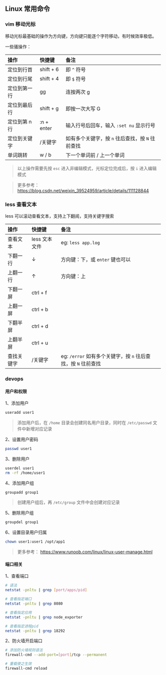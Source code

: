 ## Linux 常用命令 <!-- {docsify-ignore} -->

### vim 移动光标
移动光标最基础的操作为方向键，方向键只能逐个字符移动，有时候效率极低。

一些骚操作：

操作 | 快捷键 | 备注
:- | :- | :- 
定位到行首 | shift + 6 | 即 `^` 符号
定位到行尾 | shift + 4 | 即 `$` 符号
定位到第一行 | gg | 连按两次 g
定位到最后行 | shift + g | 即按一次大写 G
定位到第 n 行 | :n + enter | 输入行号后回车，输入 `:set nu` 显示行号
定位到关键字 | /关键字 | 如有多个关键字，按 `n` 往后查找，按 `N` 往前查找
单词跳转 | w / b | 下一个单词前 / 上一个单词

> 以上操作需要先按 `esc` 进入非编辑模式，光标定位完成后，按 `i` 进入编辑模式

> 更多参考：https://blog.csdn.net/weixin_39524959/article/details/111128844

### less 查看文本
less 可以滚动查看文本，支持上下翻阅，支持关键字搜索

操作 | 快捷键 | 备注
:- | :- | :- 
查看文本 | less 文本文件 | eg: `less app.log`
下翻一行 | ↓ | 方向键：下，或 `enter` 键也可以
上翻一行 | ↑ | 方向键：上
下翻一屏 | ctrl + f | 
上翻一屏 | ctrl + b | 
下翻半屏 | ctrl + d | 
上翻半屏 | ctrl + u | 
查找关键字 | /关键字 | eg: `/error` 如有多个关键字，按 `n` 往后查找，按 `N` 往前查找

### devops
#### 用户和权限
1、添加用户
```bash
useradd user1
```
> 添加用户后，在 `/home` 目录会创建同名用户目录，同时在 `/etc/passwd` 文件中新增对应记录

2、设置用户密码
```bash
passwd user1
```

3、删除用户
```bash
userdel user1
rm -rf /home/user1
```

4、添加用户组
```bash
groupadd group1
```
> 创建用户组后，再 `/etc/group` 文件中会创建对应记录

5、删除用户组
```bash
groupdel group1
```

6、设置目录用户归属
```bash
chown user1:user1 /opt/app1
```

> 更多参考： https://www.runoob.com/linux/linux-user-manage.html

#### 端口相关
1、查看端口
```bash
# 语法
netstat -pnltu | grep [port/apps/pid]

# 查看指定端口
netstat -pnltu | grep 8080

# 查看指定应用
netstat -pnltu | grep node_exporter

# 查看指定进程pid
netstat -pnltu | grep 18292
```

2、防火墙开启端口
```bash
# 添加防火墙规则语法
firewall-cmd --add-port=[port]/tcp --permanent

# 重载使之生效
firewall-cmd reload
```
